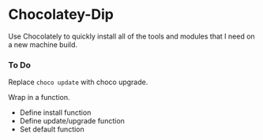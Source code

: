 # Chocolatey-Dip
Use Chocolately to quickly install all of the tools and modules that I need on a new machine build.

### To Do
Replace `choco update` with choco upgrade.

Wrap in a function.
 - Define install function
 - Define update/upgrade function
 - Set default function
